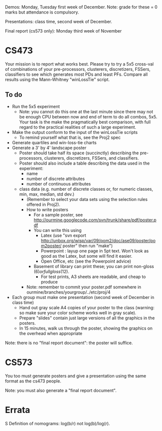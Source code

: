 Demos: Monday, Tuesday first week of December. Note: grade for these = 0 marks but attendance is compulsory.

Presentations: class time, second week of December.

Final report (cs573 only): Monday third week of November

# CS473 #

Your mission is to report what works best. Please try to try a 5x5 cross-val of combinations of your pre-processors, clusterers, discretizers, FSSers, classifiers to see which generates most PDs and least PFs. Compare all results using the Mann-Whitney "winLossTie" script.


## To do ##

  * Run the 5x5 experiment
    * Note: you cannot do this one at the last minute since there may not be enough CPU between now and end of term to do all combos, 5x5.  Your task is the make the pragmatically best comparison, with full regard to the practical realities of such a large experiment.
  * Make the output conform to the input of the winLossTie scripts
    * To remind yourself what that is, see the Proj2 spec
  * Generate quartiles and win-loss-tie charts
  * Generate a 3' by 4' landscape poster
    * Poster should take half its space (succinctly) describing the pre-processors, clusterers, discretizers, FSSers, and classifiers.
    * Poster should also include a table describing the data used in the experiment:
      * name
      * number of discrete attributes
      * number of continuous attributes
    * class data (e.g. number of discrete classes or, for numeric classes, min, max, median, std dev.)
      * (Remember to select your data sets using the selection rules offered in Proj2).
      * How to write posters
        * For a sample poster, see http://ourmine.googlecode.com/svn/trunk/share/pdf/poster.pdf
        * You can write this using
          * Latex (use "svn export http://unbox.org/wisp/var/09/pom2/doc/ase09/poster/pom2poster/ poster" then run "make")
          * Powerpoint : layup one page in 5pt text. Won't look as good as the Latex, but some will find it easier.
          * Open Office, etc (see the Powerpoint advice)
        * Basement of library can print these; you can print non-gloss ($6) or full gloss ($12).
          * For test prints, A3 sheets are readable, and cheap to produce
      * Note: remember to commit your poster.pdf somewhere in ourmine/branches/yourgroup/../etc/proj/4
  * Each group must make one  presentation (second week of December in class time)
    * Hand out gray scale A4 copies of your poster to the class (warning: so make sure your color scheme works well in gray scale).
    * Prepare "slides" contain just large versions of all the graphics in the posters.
    * In 15 minutes, walk us through the poster, showing the graphics on the overhead when appropriate

Note: there is no "final report document": the poster will suffice.

# CS573 #

You too must generate posters and give a presentation using the same format as the cs473 people.

Note: you must also generate a "final report document".

# Errata #
S
Definition of nomograms: log(b/r) not log(b)/log(r).